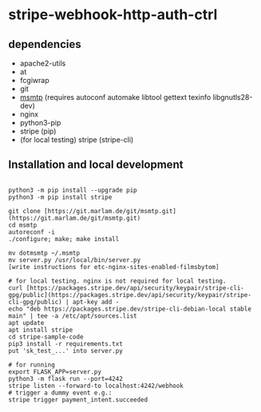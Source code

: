 # stripe-webhook-http-auth-ctrl

## dependencies
- apache2-utils
- at
- fcgiwrap
- git
- [msmtp](https://marlam.de/msmtp/download/) (requires autoconf automake libtool gettext texinfo libgnutls28-dev)
- nginx
- python3-pip
- stripe (pip)
- (for local testing) stripe (stripe-cli)

## Installation and local development
```apt install apache2-utils at fcgiwrap autoconf automake libtool gettext texinfo libgnutls28-dev nginx python3-pip

python3 -m pip install --upgrade pip
python3 -m pip install stripe

git clone [https://git.marlam.de/git/msmtp.git](https://git.marlam.de/git/msmtp.git)
cd msmtp
autoreconf -i
./configure; make; make install

mv dotmsmtp ~/.msmtp
mv server.py /usr/local/bin/server.py
[write instructions for etc-nginx-sites-enabled-filmsbytom]

# for local testing. nginx is not required for local testing.
curl [https://packages.stripe.dev/api/security/keypair/stripe-cli-gpg/public](https://packages.stripe.dev/api/security/keypair/stripe-cli-gpg/public) | apt-key add -
echo "deb https://packages.stripe.dev/stripe-cli-debian-local stable main" | tee -a /etc/apt/sources.list
apt update
apt install stripe
cd stripe-sample-code
pip3 install -r requirements.txt
put 'sk_test_...' into server.py

# for running
export FLASK_APP=server.py
python3 -m flask run --port=4242
stripe listen --forward-to localhost:4242/webhook
# trigger a dummy event e.g.:
stripe trigger payment_intent.succeeded
```
